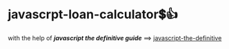 # javascrpt-loan-calculator:heavy_dollar_sign::+1:                                                                                                                                                
with the help of **_javascript the definitive guide_** ==>
<a href="https://www.oreilly.com/library/view/javascript-the-definitive/0596101996/">javascript-the-definitive</a>
 
